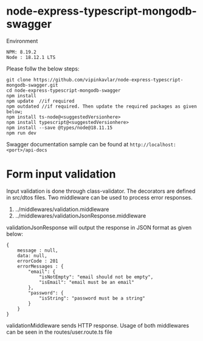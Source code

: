 # node-express-typescript-mongodb-swagger

Environment

```
NPM: 8.19.2
Node : 18.12.1 LTS

```

Please follw the below steps:

```
git clone https://github.com/vipinkavlar/node-express-typescript-mongodb-swagger.git
cd node-express-typescript-mongodb-swagger
npm install
npm update  //if required
npm outdated //if required. Then update the required packages as given below;
npm install ts-node@<suggestedVersionhere>
npm install typescript@<suggestedVersionhere>
npm install --save @types/node@18.11.15
npm run dev
```

Swagger documentation sample can be found at `http://localhost:<port>/api-docs`

# Form input validation

Input validation is done through class-validator. The decorators are defined in src/dtos files.
Two middleware can be used to process error responses.

1. ../middlewares/validation.middleware
2. ../middlewares/validationJsonResponse.middleware

validationJsonResponse will output the response in JSON format as given below:

```
{
	message : null,
	data: null,
	errorCode : 201
	errorMessages : {
		"email": {
			"isNotEmpty": "email should not be empty",
			"isEmail": "email must be an email"
		},
		"password": {
			"isString": "password must be a string"
		}
	}
}
```

validationMiddleware sends HTTP response. Usage of both middlewares can be seen in the routes/user.route.ts file
